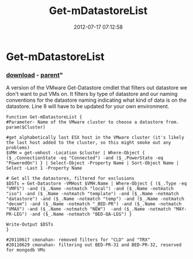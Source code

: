 ﻿---
pid:            3522
parent:         2448
children:       
poster:         monahancj
title:          Get-mDatastoreList
date:           2012-07-17 07:12:58
format:         posh
---

# Get-mDatastoreList

### [download](3522.ps1) - [parent](2448.md)"

A version of the VMware Get-Datastore cmdlet that filters out datastore we don't want to put VMs on.  It filters by type of datastore and our naming conventions for the datastore naming indicating what kind of data is on the datastore.  Line 9 will have to be updated for your own environment.

```posh
Function Get-mDatastoreList {
#Parameter- Name of the VMware cluster to choose a datastore from.
param($Cluster)

#get alphabetically last ESX host in the VMware cluster (it's likely the last host added to the cluster, so this might smoke out any problems)
$VMH = get-vmhost -Location $cluster | Where-Object { ($_.ConnectionState -eq "Connected") -and ($_.PowerState -eq "PoweredOn") } | Select-Object -Property Name | Sort-Object Name | Select -Last 1 -Property Name

# Get all the datastores, filtered for exclusions
$DSTs = Get-Datastore -VMHost $VMH.Name | Where-Object { ($_.Type -eq "VMFS") -and ($_.Name -notmatch "local") -and ($_.Name -notmatch "iso") -and ($_.Name -notmatch "template") -and ($_.Name -notmatch "datastore") -and ($_.Name -notmatch "temp") -and ($_.Name -notmatch "decom") -and ($_.Name -notmatch "_BED-PR") -and ($_.Name -notmatch "VMAX") -and ($_.Name -notmatch "NEW")  -and ($_.Name -notmatch "MAY-PR-LEG") -and ($_.Name -notmatch "BED-QA-LEG") }

Write-Output $DSTs
}

#20110617 cmonahan- removed filters for "CLD" and "TRX"
#20110629 cmonahan- filtering out BED-PR-31 and BED-PR-32, reserved for mongodb VMs

```

